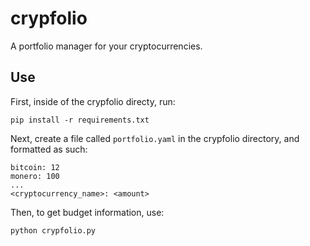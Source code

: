 # crypfolio

A portfolio manager for your cryptocurrencies.

## Use

First, inside of the crypfolio directy, run:

`pip install -r requirements.txt`

Next, create a file called `portfolio.yaml` in the crypfolio directory, and formatted as such:

```
bitcoin: 12
monero: 100
...
<cryptocurrency_name>: <amount>
```

Then, to get budget information, use:

`python crypfolio.py`
